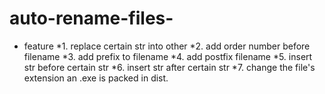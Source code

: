 # auto-rename-files-
* feature
     *1. replace certain str into other
     *2. add order number before filename
     *3. add prefix to filename
     *4. add postfix filename
     *5. insert str before certain str
     *6. insert str after certain str
     *7. change the file's extension
     an .exe is packed in dist.
